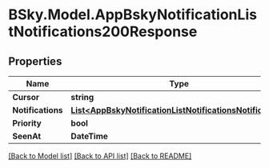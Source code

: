 # BSky.Model.AppBskyNotificationListNotifications200Response

## Properties

Name | Type | Description | Notes
------------ | ------------- | ------------- | -------------
**Cursor** | **string** |  | [optional] 
**Notifications** | [**List&lt;AppBskyNotificationListNotificationsNotification&gt;**](AppBskyNotificationListNotificationsNotification.md) |  | 
**Priority** | **bool** |  | [optional] 
**SeenAt** | **DateTime** |  | [optional] 

[[Back to Model list]](../README.md#documentation-for-models) [[Back to API list]](../README.md#documentation-for-api-endpoints) [[Back to README]](../README.md)

